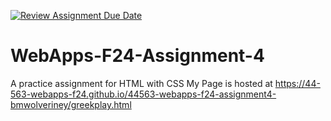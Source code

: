 [![Review Assignment Due Date](https://classroom.github.com/assets/deadline-readme-button-22041afd0340ce965d47ae6ef1cefeee28c7c493a6346c4f15d667ab976d596c.svg)](https://classroom.github.com/a/YNXypkor)
# WebApps-F24-Assignment-4
A practice assignment for HTML with CSS
My Page is hosted at https://44-563-webapps-f24.github.io/44563-webapps-f24-assignment4-bmwolveriney/greekplay.html
